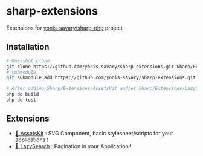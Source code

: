 # sharp-extensions

Extensions for [yonis-savary/sharp-php](https://github.com/yonis-savary/sharp-php) project

## Installation

```bash
# One-shot clone
git clone https://github.com/yonis-savary/sharp-extensions.git Sharp/Extensions
# submodule
git submodule add https://github.com/yonis-savary/sharp-extensions.git Sharp/Extensions

# After adding Sharp/Extensions/AssetsKit and/or Sharp/Extensions/LazySearch into sharp.json
php do build
php do test
```


## Extensions


- [🎨 AssetsKit](./AssetsKit/README.md) : SVG Component, basic stylesheet/scripts for your applications !
- [📖 LazySearch](./LazySearch/README.md) : Pagination in your Application !